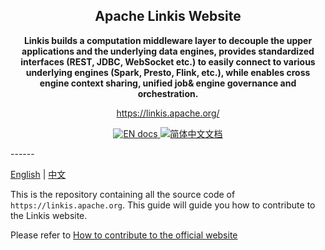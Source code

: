 <h2 align="center">
  Apache Linkis Website
</h2>

<p align="center">
  <strong>Linkis builds a computation middleware layer to decouple the upper applications and the underlying data engines, 
  provides standardized interfaces (REST, JDBC, WebSocket etc.) to easily connect to various underlying engines (Spark, Presto, Flink, etc.), 
  while enables cross engine context sharing, unified job& engine governance and orchestration.</strong>
</p>
<p align="center">
  <a href="https://linkis.apache.org/">https://linkis.apache.org/</a>
</p>

<p align="center">
  <a href="https://linkis.apache.org/docs/latest/introduction/" >
    <img src="https://img.shields.io/badge/document-English-blue.svg" alt="EN docs" />
  </a>
  <a href="https://linkis.apache.org/zh-CN/docs/latest/introduction/">
    <img src="https://img.shields.io/badge/文档-简体中文-blue.svg" alt="简体中文文档" />
  </a>
</p>
------

[English](README.md) | [中文](README_ZH.md)

This is the repository containing all the source code of `https://linkis.apache.org`.
This guide will guide you how to contribute to the Linkis website.


Please refer to [How to contribute to the official website](https://linkis.apache.org/community/how-to-contribute-to-website)
